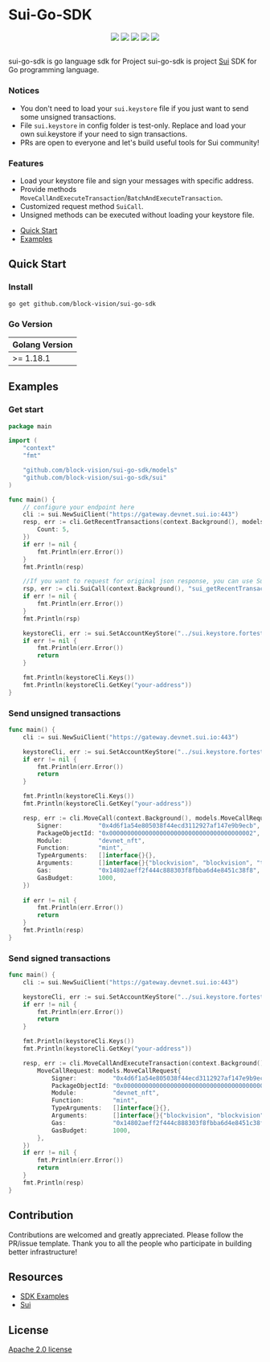 # Sui-Go-SDK

<p align="center">
    <a href="https://github.com/block-vision/sui-go-sdk/blob/main/.github/workflows/ci.yml"><img src="https://github.com/block-vision/sui-go-sdk/actions/workflows/ci.yml/badge.svg"></a>
    <a href="LICENSE"><img src="https://img.shields.io/badge/License-Apache_2.0-red.svg"></a>
    <a href="https://goreportcard.com/report/github.com/block-vision/sui-go-sdk"><img src="https://goreportcard.com/badge/github.com/securego/gosec"></a>
    <a href="https://pkg.go.dev/github.com/block-vision/sui-go-sdk"> <img src="https://pkg.go.dev/badge/github.com/block-vision/sui-go-sdk.svg"></a>
    <a href="https://discord.gg/Re6prK86Tr"><img src="https://img.shields.io/badge/chat-on%20discord-7289da.svg?sanitize=true"></a>
</p>

##
sui-go-sdk is go language sdk for Project 
sui-go-sdk is project [Sui]() SDK for Go programming language.

### Notices
+ You don't need to load your `sui.keystore` file if you just want to send some unsigned transactions.
+ File `sui.keystore` in config folder is test-only. Replace and load your own sui.keystore if your need to sign transactions. 
+ PRs are open to everyone and let's build useful tools for Sui community!


### Features
+ Load your keystore file and sign your messages with specific address.
+ Provide methods `MoveCallAndExecuteTransaction`/`BatchAndExecuteTransaction`.
+ Customized request method `SuiCall`.
+ Unsigned methods can be executed without loading your keystore file.

* [Quick Start](#Quick-Start)
* [Examples](#Examples)

## Quick Start

### Install 
```shell
go get github.com/block-vision/sui-go-sdk
```

### Go Version
| Golang Version |
|----------------|
| \>= 1.18.1     | 

## Examples

### Get start
```go
package main

import (
	"context"
	"fmt"

	"github.com/block-vision/sui-go-sdk/models"
	"github.com/block-vision/sui-go-sdk/sui"
)

func main() {
	// configure your endpoint here
	cli := sui.NewSuiClient("https://gateway.devnet.sui.io:443")
	resp, err := cli.GetRecentTransactions(context.Background(), models.GetRecentTransactionRequest{
		Count: 5,
	})
	if err != nil {
		fmt.Println(err.Error())
	}
	fmt.Println(resp)

	//If you want to request for original json response, you can use SuiCall().
	rsp, err := cli.SuiCall(context.Background(), "sui_getRecentTransactions", 5)
	if err != nil {
		fmt.Println(err.Error())
	}
	fmt.Println(rsp)

	keystoreCli, err := sui.SetAccountKeyStore("../sui.keystore.fortest")
	if err != nil {
		fmt.Println(err.Error())
		return
	}

	fmt.Println(keystoreCli.Keys())
	fmt.Println(keystoreCli.GetKey("your-address"))
}
```

### Send unsigned transactions

```go
func main() {
	cli := sui.NewSuiClient("https://gateway.devnet.sui.io:443")

	keystoreCli, err := sui.SetAccountKeyStore("../sui.keystore.fortest")
	if err != nil {
		fmt.Println(err.Error())
		return
	}

	fmt.Println(keystoreCli.Keys())
	fmt.Println(keystoreCli.GetKey("your-address"))

	resp, err := cli.MoveCall(context.Background(), models.MoveCallRequest{
		Signer:          "0x4d6f1a54e805038f44ecd3112927af147e9b9ecb",
		PackageObjectId: "0x0000000000000000000000000000000000000002",
		Module:          "devnet_nft",
		Function:        "mint",
		TypeArguments:   []interface{}{},
		Arguments:       []interface{}{"blockvision", "blockvision", "testurl"},
		Gas:             "0x14802aeff2f444c888303f8fbba6d4e8451c38f8",
		GasBudget:       1000,
	})
	
	if err != nil {
		fmt.Println(err.Error())
		return
	}
	fmt.Println(resp)
}
```


### Send signed transactions

```go
func main() {
    cli := sui.NewSuiClient("https://gateway.devnet.sui.io:443")

    keystoreCli, err := sui.SetAccountKeyStore("../sui.keystore.fortest")
    if err != nil {
        fmt.Println(err.Error())
        return
	}

    fmt.Println(keystoreCli.Keys())
    fmt.Println(keystoreCli.GetKey("your-address"))

    resp, err := cli.MoveCallAndExecuteTransaction(context.Background(), models.MoveCallAndExecuteTransactionRequest{
        MoveCallRequest: models.MoveCallRequest{
            Signer:          "0x4d6f1a54e805038f44ecd3112927af147e9b9ecb",
            PackageObjectId: "0x0000000000000000000000000000000000000002",
            Module:          "devnet_nft",
            Function:        "mint",
            TypeArguments:   []interface{}{},
            Arguments:       []interface{}{"blockvision", "blockvision", "testurl"},
            Gas:             "0x14802aeff2f444c888303f8fbba6d4e8451c38f8",
            GasBudget:       1000,
        },
    })
    if err != nil {
        fmt.Println(err.Error())
        return
    }
    fmt.Println(resp)
}
```

## Contribution  
Contributions are welcomed and greatly appreciated. 
Please follow the PR/issue template. 
Thank you to all the people who participate in building better infrastructure! 

## Resources
+ [SDK Examples](https://github.com/block-vision/sui-go-sdk/tree/main/examples)
+ [Sui](https://github.com/MystenLabs/sui)


## License 
[Apache 2.0 license](LICENSE)




